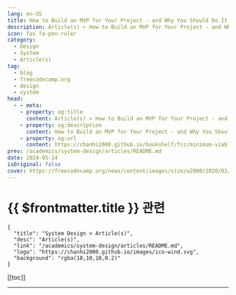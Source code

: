 ```yaml
---
lang: en-US
title: How to Build an MVP for Your Project - and Why You Should Do It
description: Article(s) > How to Build an MVP for Your Project - and Why You Should Do It
icon: fas fa-pen-ruler
category: 
  - Design
  - System
  - Article(s)
tag: 
  - blog
  - freecodecamp.org
  - design
  - system
head:
  - - meta:
    - property: og:title
      content: Article(s) > How to Build an MVP for Your Project - and Why You Should Do It
    - property: og:description
      content: How to Build an MVP for Your Project - and Why You Should Do It
    - property: og:url
      content: https://chanhi2000.github.io/bookshelf/fcc/minimum-viable-product-between-an-idea-and-the-product.html
prev: /academics/system-design/articles/README.md
date: 2024-05-24
isOriginal: false
cover: https://freecodecamp.org/news/content/images/size/w2000/2020/02/MVP-as-a-Bicyle.png
---
```


# {{ $frontmatter.title }} 관련

```component VPCard
{
  "title": "System Design > Article(s)",
  "desc": "Article(s)",
  "link": "/academics/system-design/articles/README.md",
  "logo": "https://chanhi2000.github.io/images/ico-wind.svg",
  "background": "rgba(10,10,10,0.2)"
}
```

[[toc]]

---

<SiteInfo
  name="How to Build an MVP for Your Project - and Why You Should Do It"
  desc="Proof of concept, prototypes, wireframes, mockups… what actually constitutes a Minimum Viable Product (MVP)? Well, it's a product with just enough features to gather comprehensive qualitative feedback. In practice, it's as easy to understand the concept of an MVP as it is to ride a bicycle. Let's do it then..."
  url="https://freecodecamp.org/news/minimum-viable-product-between-an-idea-and-the-product/"
  logo="https://cdn.freecodecamp.org/universal/favicons/favicon.ico"
  preview="https://freecodecamp.org/news/content/images/size/w2000/2020/02/MVP-as-a-Bicyle.png"/>

<!-- TODO: 작성 -->

